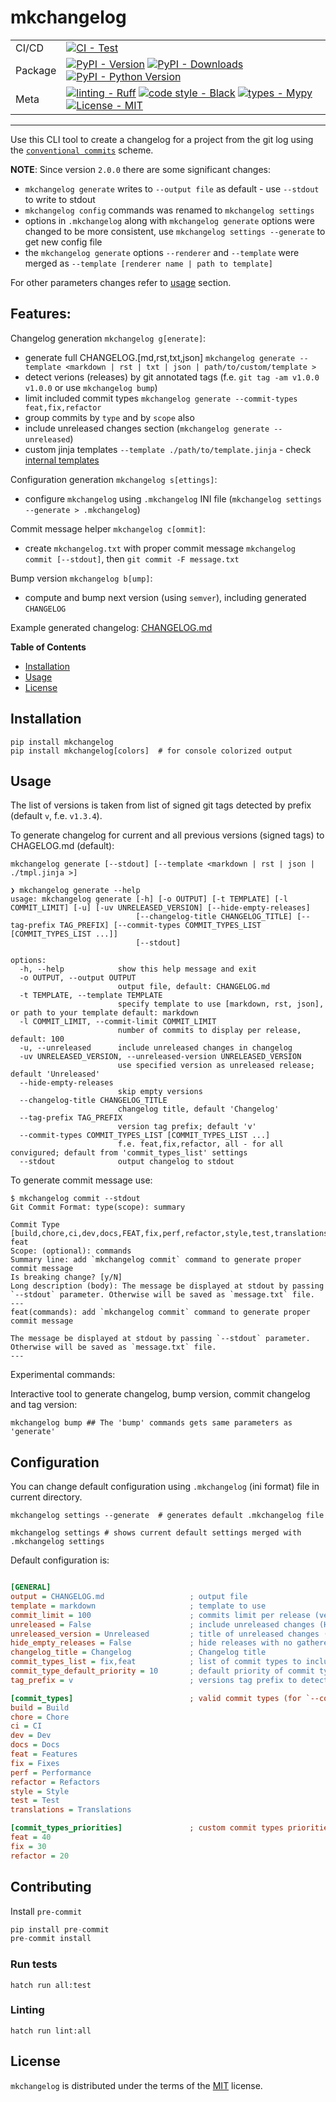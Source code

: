 # mkchangelog

<div align="center">

|         |                                                                                                                                                                                                                                                                                                                                                                                                                                                                                                  |
| ------- | ------------------------------------------------------------------------------------------------------------------------------------------------------------------------------------------------------------------------------------------------------------------------------------------------------------------------------------------------------------------------------------------------------------------------------------------------------------------------------------------------ |
| CI/CD   | [![CI - Test](https://github.com/onjin/mkchangelog/actions/workflows/test.yml/badge.svg)](https://github.com/onjin/mkchangelog/actions/workflows/test.yml)                                                                                                                                                                                                                                                                                                                                       |
| Package | [![PyPI - Version](https://img.shields.io/pypi/v/mkchangelog.svg?logo=pypi&label=PyPI&logoColor=gold)](https://pypi.org/project/mkchangelog/) [![PyPI - Downloads](https://img.shields.io/pypi/dm/mkchangelog.svg?color=blue&label=Downloads&logo=pypi&logoColor=gold)](https://pypi.org/project/mkchangelog/) [![PyPI - Python Version](https://img.shields.io/pypi/pyversions/mkchangelog.svg?logo=python&label=Python&logoColor=gold)](https://pypi.org/project/mkchangelog/)                 |
| Meta    | [![linting - Ruff](https://img.shields.io/endpoint?url=https://raw.githubusercontent.com/astral-sh/ruff/main/assets/badge/v2.json)](https://github.com/astral-sh/ruff) [![code style - Black](https://img.shields.io/badge/code%20style-black-000000.svg)](https://github.com/psf/black) [![types - Mypy](https://img.shields.io/badge/types-Mypy-blue.svg)](https://github.com/python/mypy) [![License - MIT](https://img.shields.io/badge/license-MIT-9400d3.svg)](https://spdx.org/licenses/) |

</div>

---

Use this CLI tool to create a changelog for a project from the git log using the [`conventional commits`](https://www.conventionalcommits.org/en/v1.0.0/) scheme.


**NOTE**: Since version `2.0.0` there are some significant changes:
- `mkchangelog generate` writes to `--output file` as default - use `--stdout` to write to stdout
- `mkchangelog config` commands was renamed to `mkchangelog settings`
- options in `.mkchangelog` along with `mkchangelog generate` options were changed to be more consistent, use `mkchangelog settings --generate` to get new config file
- the `mkchangelog generate` options `--renderer` and `--template` were merged as `--template [renderer name | path to template]`

For other parameters changes refer to [usage](#usage) section.

## Features:


Changelog generation `mkchangelog g[enerate]`:
- generate full CHANGELOG.[md,rst,txt,json] `mkchangelog generate --template <markdown | rst | txt | json | path/to/custom/template >`
- detect verions (releases) by git annotated tags (f.e. `git tag -am v1.0.0 v1.0.0` or use `mkchangelog bump`)
- limit included commit types `mkchangelog generate --commit-types feat,fix,refactor`
- group commits by `type` and by `scope` also
- include unreleased changes section (`mkchangelog generate --unreleased`)
- custom jinja templates `--template ./path/to/template.jinja` - check [internal templates](https://github.com/onjin/mkchangelog/blob/master/mkchangelog/templates/)

Configuration generation `mkchangelog s[ettings]`:
- configure `mkchangelog` using `.mkchangelog` INI file (`mkchangelog settings --generate > .mkchangelog`)

Commit message helper `mkchangelog c[ommit]`:
- create `mkchangelog.txt` with proper commit message `mkchangelog commit [--stdout]`, then `git commit -F message.txt`

Bump version `mkchangelog b[ump]`:
- compute and bump next version (using `semver`), including generated `CHANGELOG`


Example generated changelog: [CHANGELOG.md](CHANGELOG.md)

**Table of Contents**

- [Installation](#installation)
- [Usage](#usage)
- [License](#license)

## Installation

```console
pip install mkchangelog
pip install mkchangelog[colors]  # for console colorized output
```

## Usage

The list of versions is taken from list of signed git tags detected by prefix (default `v`, f.e. `v1.3.4`).

To generate changelog for current and all previous versions (signed tags) to CHAGELOG.md (default):

```console
mkchangelog generate [--stdout] [--template <markdown | rst | json | ./tmpl.jinja >]
```

```console
❯ mkchangelog generate --help
usage: mkchangelog generate [-h] [-o OUTPUT] [-t TEMPLATE] [-l COMMIT_LIMIT] [-u] [-uv UNRELEASED_VERSION] [--hide-empty-releases]
                            [--changelog-title CHANGELOG_TITLE] [--tag-prefix TAG_PREFIX] [--commit-types COMMIT_TYPES_LIST [COMMIT_TYPES_LIST ...]]
                            [--stdout]

options:
  -h, --help            show this help message and exit
  -o OUTPUT, --output OUTPUT
                        output file, default: CHANGELOG.md
  -t TEMPLATE, --template TEMPLATE
                        specify template to use [markdown, rst, json], or path to your template default: markdown
  -l COMMIT_LIMIT, --commit-limit COMMIT_LIMIT
                        number of commits to display per release, default: 100
  -u, --unreleased      include unreleased changes in changelog
  -uv UNRELEASED_VERSION, --unreleased-version UNRELEASED_VERSION
                        use specified version as unreleased release; default 'Unreleased'
  --hide-empty-releases
                        skip empty versions
  --changelog-title CHANGELOG_TITLE
                        changelog title, default 'Changelog'
  --tag-prefix TAG_PREFIX
                        version tag prefix; default 'v'
  --commit-types COMMIT_TYPES_LIST [COMMIT_TYPES_LIST ...]
                        f.e. feat,fix,refactor, all - for all convigured; default from 'commit_types_list' settings
  --stdout              output changelog to stdout
```

To generate commit message use:

```console
$ mkchangelog commit --stdout
Git Commit Format: type(scope): summary

Commit Type [build,chore,ci,dev,docs,FEAT,fix,perf,refactor,style,test,translations]: feat
Scope: (optional): commands
Summary line: add `mkchangelog commit` command to generate proper commit message
Is breaking change? [y/N]
Long description (body): The message be displayed at stdout by passing `--stdout` parameter. Otherwise will be saved as `message.txt` file.
---
feat(commands): add `mkchangelog commit` command to generate proper commit message

The message be displayed at stdout by passing `--stdout` parameter. Otherwise will be saved as `message.txt` file.
---
```

Experimental commands:

Interactive tool to generate changelog, bump version, commit changelog and tag version:

```console
mkchangelog bump ## The 'bump' commands gets same parameters as 'generate'
```

## Configuration

You can change default configuration using `.mkchangelog` (ini format) file in current directory.

```console
mkchangelog settings --generate  # generates default .mkchangelog file
```

```console
mkchangelog settings # shows current default settings merged with .mkchangelog settings
```

Default configuration is:
```ini

[GENERAL]
output = CHANGELOG.md                   ; output file
template = markdown                     ; template to use
commit_limit = 100                      ; commits limit per release (version)
unreleased = False                      ; include unreleased changes (HEAD...last_version)
unreleased_version = Unreleased         ; title of unreleased changes (f.e. next version v3.0.0)
hide_empty_releases = False             ; hide releases with no gathered commits
changelog_title = Changelog             ; Changelog title
commit_types_list = fix,feat            ; list of commit types to include in Changelog
commit_type_default_priority = 10       ; default priority of commit type, for Changelog ordering
tag_prefix = v                          ; versions tag prefix to detect/generate git tags

[commit_types]                          ; valid commit types (for `--commit-types all`) and their names
build = Build
chore = Chore
ci = CI
dev = Dev
docs = Docs
feat = Features
fix = Fixes
perf = Performance
refactor = Refactors
style = Style
test = Test
translations = Translations

[commit_types_priorities]               ; custom commit types priorities, for Changelog ordering
feat = 40
fix = 30
refactor = 20
```

## Contributing

Install `pre-commit`

```python
pip install pre-commit
pre-commit install
```

### Run tests

```console
hatch run all:test
```

### Linting

```console
hatch run lint:all
```

## License

`mkchangelog` is distributed under the terms of the [MIT](https://spdx.org/licenses/MIT.html) license.
